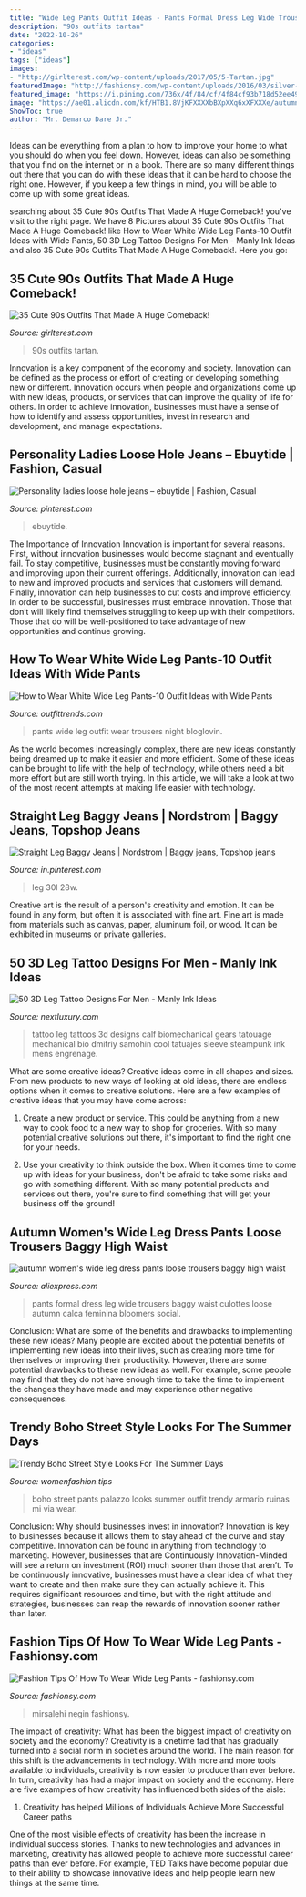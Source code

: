 ```yaml
---
title: "Wide Leg Pants Outfit Ideas - Pants Formal Dress Leg Wide Trousers Baggy Waist Culottes Loose Autumn Calca Feminina Bloomers Social"
description: "90s outfits tartan"
date: "2022-10-26"
categories:
- "ideas"
tags: ["ideas"]
images:
- "http://girlterest.com/wp-content/uploads/2017/05/5-Tartan.jpg"
featuredImage: "http://fashionsy.com/wp-content/uploads/2016/03/silver-mirrored-frames-6-1200.jpg"
featured_image: "https://i.pinimg.com/736x/4f/84/cf/4f84cf93b718d52ee496a3f1ed8c337c.jpg"
image: "https://ae01.alicdn.com/kf/HTB1.8VjKFXXXXbBXpXXq6xXFXXXe/autumn-women-s-wide-leg-dress-pants-loose-trousers-baggy-high-waist-culottes-formal-pants-women.jpg"
ShowToc: true
author: "Mr. Demarco Dare Jr."
---
```



Ideas can be everything from a plan to how to improve your home to what you should do when you feel down. However, ideas can also be something that you find on the internet or in a book. There are so many different things out there that you can do with these ideas that it can be hard to choose the right one. However, if you keep a few things in mind, you will be able to come up with some great ideas.

	

		
searching about 35 Cute 90s Outfits That Made A Huge Comeback! you've visit to the right page. We have 8 Pictures about 35 Cute 90s Outfits That Made A Huge Comeback! like How to Wear White Wide Leg Pants-10 Outfit Ideas with Wide Pants, 50 3D Leg Tattoo Designs For Men - Manly Ink Ideas and also 35 Cute 90s Outfits That Made A Huge Comeback!. Here you go:
		
    
## 35 Cute 90s Outfits That Made A Huge Comeback!

<img loading=lazy src="http://girlterest.com/wp-content/uploads/2017/05/5-Tartan.jpg" onerror="this.onerror=null;this.src='https://tse3.mm.bing.net/th?id=OIP.hXIQduPnwI9Lz3A6CFwsJwHaKk&amp;pid=15.1';" alt="35 Cute 90s Outfits That Made A Huge Comeback!">

_Source: girlterest.com_

>90s outfits tartan. 

	

Innovation is a key component of the economy and society. Innovation can be defined as the process or effort of creating or developing something new or different. Innovation occurs when people and organizations come up with new ideas, products, or services that can improve the quality of life for others. In order to achieve innovation, businesses must have a sense of how to identify and assess opportunities, invest in research and development, and manage expectations.

    
## Personality Ladies Loose Hole Jeans – Ebuytide | Fashion, Casual

<img loading=lazy src="https://i.pinimg.com/736x/4f/84/cf/4f84cf93b718d52ee496a3f1ed8c337c.jpg" onerror="this.onerror=null;this.src='https://tse1.mm.bing.net/th?id=OIP.7rfxXa7OO8oAHWoBxEtlrwHaJ3&amp;pid=15.1';" alt="Personality ladies loose hole jeans – ebuytide | Fashion, Casual">

_Source: pinterest.com_

>ebuytide. 

	

The Importance of Innovation
Innovation is important for several reasons. First, without innovation businesses would become stagnant and eventually fail. To stay competitive, businesses must be constantly moving forward and improving upon their current offerings. Additionally, innovation can lead to new and improved products and services that customers will demand. Finally, innovation can help businesses to cut costs and improve efficiency.
In order to be successful, businesses must embrace innovation. Those that don’t will likely find themselves struggling to keep up with their competitors. Those that do will be well-positioned to take advantage of new opportunities and continue growing.

    
## How To Wear White Wide Leg Pants-10 Outfit Ideas With Wide Pants

<img loading=lazy src="http://www.outfittrends.com/wp-content/uploads/2016/08/white-wide-leg-pants-with-black-top.jpg" onerror="this.onerror=null;this.src='https://tse2.mm.bing.net/th?id=OIP.8GR9yrIPgvgkCOSWeEycdgHaLH&amp;pid=15.1';" alt="How to Wear White Wide Leg Pants-10 Outfit Ideas with Wide Pants">

_Source: outfittrends.com_

>pants wide leg outfit wear trousers night bloglovin. 

	

As the world becomes increasingly complex, there are new ideas constantly being dreamed up to make it easier and more efficient. Some of these ideas can be brought to life with the help of technology, while others need a bit more effort but are still worth trying. In this article, we will take a look at two of the most recent attempts at making life easier with technology.

    
## Straight Leg Baggy Jeans | Nordstrom | Baggy Jeans, Topshop Jeans

<img loading=lazy src="https://i.pinimg.com/736x/62/71/b6/6271b6c4d8b59d3572202e31357f0a30.jpg" onerror="this.onerror=null;this.src='https://tse2.mm.bing.net/th?id=OIP.lZP5GDYUoJQ9pMKpCNEvHwHaLW&amp;pid=15.1';" alt="Straight Leg Baggy Jeans | Nordstrom | Baggy jeans, Topshop jeans">

_Source: in.pinterest.com_

>leg 30l 28w. 

	

Creative art is the result of a person's creativity and emotion. It can be found in any form, but often it is associated with fine art. Fine art is made from materials such as canvas, paper, aluminum foil, or wood. It can be exhibited in museums or private galleries.

    
## 50 3D Leg Tattoo Designs For Men - Manly Ink Ideas

<img loading=lazy src="http://nextluxury.com/wp-content/uploads/leg-calf-3d-gears-tattoo-for-men.jpg" onerror="this.onerror=null;this.src='https://tse2.mm.bing.net/th?id=OIP.mNPFkpaHktGth_mIkiUHJwAAAA&amp;pid=15.1';" alt="50 3D Leg Tattoo Designs For Men - Manly Ink Ideas">

_Source: nextluxury.com_

>tattoo leg tattoos 3d designs calf biomechanical gears tatouage mechanical bio dmitriy samohin cool tatuajes sleeve steampunk ink mens engrenage. 

	

What are some creative ideas?
Creative ideas come in all shapes and sizes. From new products to new ways of looking at old ideas, there are endless options when it comes to creative solutions. Here are a few examples of creative ideas that you may have come across: 
1. Create a new product or service. This could be anything from a new way to cook food to a new way to shop for groceries. With so many potential creative solutions out there, it's important to find the right one for your needs. 

2. Use your creativity to think outside the box. When it comes time to come up with ideas for your business, don't be afraid to take some risks and go with something different. With so many potential products and services out there, you're sure to find something that will get your business off the ground! 


    
## Autumn Women&#039;s Wide Leg Dress Pants Loose Trousers Baggy High Waist

<img loading=lazy src="https://ae01.alicdn.com/kf/HTB1.8VjKFXXXXbBXpXXq6xXFXXXe/autumn-women-s-wide-leg-dress-pants-loose-trousers-baggy-high-waist-culottes-formal-pants-women.jpg" onerror="this.onerror=null;this.src='https://tse1.mm.bing.net/th?id=OIP.nHrOPhDr4vv6ECJxLXgMDQHaHa&amp;pid=15.1';" alt="autumn women&#039;s wide leg dress pants loose trousers baggy high waist">

_Source: aliexpress.com_

>pants formal dress leg wide trousers baggy waist culottes loose autumn calca feminina bloomers social. 

	

Conclusion: What are some of the benefits and drawbacks to implementing these new ideas?
Many people are excited about the potential benefits of implementing new ideas into their lives, such as creating more time for themselves or improving their productivity. However, there are some potential drawbacks to these new ideas as well. For example, some people may find that they do not have enough time to take the time to implement the changes they have made and may experience other negative consequences.

    
## Trendy Boho Street Style Looks For The Summer Days

<img loading=lazy src="http://www.womenfashion.tips/wp-content/uploads/2015/06/boho-street-style-1_zpsbcdda185.jpgoriginal-683x1024.jpeg" onerror="this.onerror=null;this.src='https://tse4.mm.bing.net/th?id=OIP.H8Zl1ZfYP_LBFeh3Of4y4wHaLG&amp;pid=15.1';" alt="Trendy Boho Street Style Looks For The Summer Days">

_Source: womenfashion.tips_

>boho street pants palazzo looks summer outfit trendy armario ruinas mi via wear. 

	

Conclusion: Why should businesses invest in innovation?
Innovation is key to businesses because it allows them to stay ahead of the curve and stay competitive. Innovation can be found in anything from technology to marketing. However, businesses that are Continuously Innovation-Minded will see a return on investment (ROI) much sooner than those that aren’t. To be continuously innovative, businesses must have a clear idea of what they want to create and then make sure they can actually achieve it. This requires significant resources and time, but with the right attitude and strategies, businesses can reap the rewards of innovation sooner rather than later.

    
## Fashion Tips Of How To Wear Wide Leg Pants - Fashionsy.com

<img loading=lazy src="http://fashionsy.com/wp-content/uploads/2016/03/silver-mirrored-frames-6-1200.jpg" onerror="this.onerror=null;this.src='https://tse4.mm.bing.net/th?id=OIP.wp23qTwhDPHblnh-z_Sc3AHaLH&amp;pid=15.1';" alt="Fashion Tips Of How To Wear Wide Leg Pants - fashionsy.com">

_Source: fashionsy.com_

>mirsalehi negin fashionsy. 

	

The impact of creativity: What has been the biggest impact of creativity on society and the economy?
Creativity is a onetime fad that has gradually turned into a social norm in societies around the world. The main reason for this shift is the advancements in technology. With more and more tools available to individuals, creativity is now easier to produce than ever before. In turn, creativity has had a major impact on society and the economy. Here are five examples of how creativity has influenced both sides of the aisle:
1) Creativity has helped Millions of Individuals Achieve More Successful Career paths

One of the most visible effects of creativity has been the increase in individual success stories. Thanks to new technologies and advances in marketing, creativity has allowed people to achieve more successful career paths than ever before. For example, TED Talks have become popular due to their ability to showcase innovative ideas and help people learn new things at the same time.

